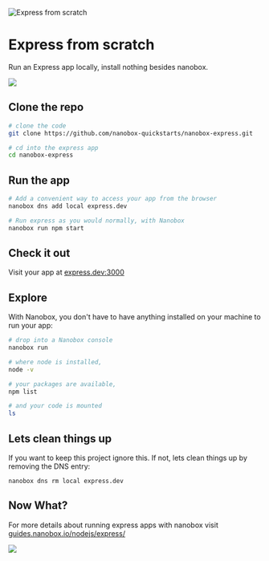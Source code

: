 ![Express from scratch](https://guides.nanobox.io/assets/quickstart-icons/express.png)

# Express from scratch

Run an Express app locally, install nothing besides nanobox. 

<a href="https://nanobox.io/download"><img src="https://guides.nanobox.io/assets/quickstart-icons/download.png" /></a>


## Clone the repo

```bash
# clone the code
git clone https://github.com/nanobox-quickstarts/nanobox-express.git

# cd into the express app
cd nanobox-express
```

## Run the app

```bash
# Add a convenient way to access your app from the browser
nanobox dns add local express.dev

# Run express as you would normally, with Nanobox
nanobox run npm start
```

## Check it out

Visit your app at <a href="http://express.dev:3000" target="\_blank">express.dev:3000</a>

## Explore

With Nanobox, you don't have to have anything installed on your machine to run your app:

```bash
# drop into a Nanobox console
nanobox run

# where node is installed,
node -v

# your packages are available,
npm list

# and your code is mounted
ls
```

## Lets clean things up

If you want to keep this project ignore this. If not, lets clean things up by removing the DNS entry:

```
nanobox dns rm local express.dev
```

## Now What?
For more details about running express apps with nanobox visit [guides.nanobox.io/nodejs/express/](https://guides.nanobox.io/nodejs/express/)

<a href="https://nanobox.io"><img src="https://guides.nanobox.io/assets/quickstart-icons/footer.png" /></a>
